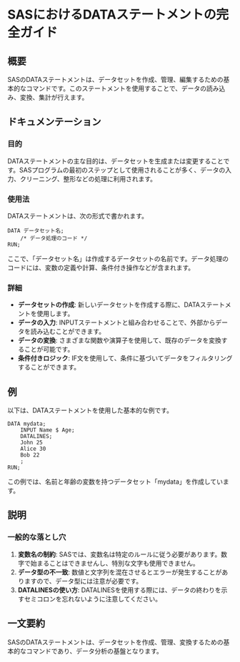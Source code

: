 <!--
Meta Description: # SASにおけるDATAステートメントの完全ガイド ## 概要 SASのDATAステートメントは、データセットを作成、管理、編集するための基本的なコマンドです。このステートメントを使用することで、データの読み込み、変換、集計が行えます。 ## ドキュメンテーション ### 目的 DATAステートメ...
Meta Keywords: sasのdataステートメントは, データセットを作成, データの入力, sas, data
-->

# SASにおけるDATAステートメントの完全ガイド

## 概要
SASのDATAステートメントは、データセットを作成、管理、編集するための基本的なコマンドです。このステートメントを使用することで、データの読み込み、変換、集計が行えます。

## ドキュメンテーション
### 目的
DATAステートメントの主な目的は、データセットを生成または変更することです。SASプログラムの最初のステップとして使用されることが多く、データの入力、クリーニング、整形などの処理に利用されます。

### 使用法
DATAステートメントは、次の形式で書かれます。

```sas
DATA データセット名;
    /* データ処理のコード */
RUN;
```

ここで、「データセット名」は作成するデータセットの名前です。データ処理のコードには、変数の定義や計算、条件付き操作などが含まれます。

### 詳細
- **データセットの作成**: 新しいデータセットを作成する際に、DATAステートメントを使用します。
- **データの入力**: INPUTステートメントと組み合わせることで、外部からデータを読み込むことができます。
- **データの変換**: さまざまな関数や演算子を使用して、既存のデータを変換することが可能です。
- **条件付きロジック**: IF文を使用して、条件に基づいてデータをフィルタリングすることができます。

## 例
以下は、DATAステートメントを使用した基本的な例です。

```sas
DATA mydata;
    INPUT Name $ Age;
    DATALINES;
    John 25
    Alice 30
    Bob 22
    ;
RUN;
```

この例では、名前と年齢の変数を持つデータセット「mydata」を作成しています。

## 説明
### 一般的な落とし穴
1. **変数名の制約**: SASでは、変数名は特定のルールに従う必要があります。数字で始まることはできませんし、特別な文字も使用できません。
2. **データ型の不一致**: 数値と文字列を混在させるとエラーが発生することがありますので、データ型には注意が必要です。
3. **DATALINESの使い方**: DATALINESを使用する際には、データの終わりを示すセミコロンを忘れないように注意してください。

## 一文要約
SASのDATAステートメントは、データセットを作成、管理、変換するための基本的なコマンドであり、データ分析の基盤となります。